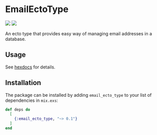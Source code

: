 # EmailEctoType

![](https://github.com/Elonsoft/email_ecto_type/workflows/mix%20test/badge.svg)
![](https://github.com/Elonsoft/email_ecto_type/workflows/mix%20format/badge.svg)

An ecto type that provides easy way of managing email addresses
in a database.

## Usage

See [hexdocs](https://hexdocs.pm/email_ecto_type) for details.

## Installation

The package can be installed by adding `email_ecto_type` to your list
of dependencies in `mix.exs`:

```elixir
def deps do
  [
    {:email_ecto_type, "~> 0.1"}
  ]
end
```
